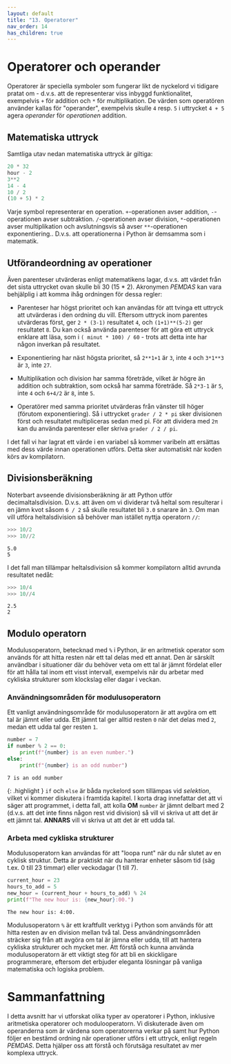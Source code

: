 ```yaml
---
layout: default
title: "13. Operatorer"
nav_order: 14
has_children: true
---
```


# Operatorer och operander 
Operatorer är speciella symboler som fungerar likt de nyckelord vi tidigare pratat om - d.v.s. att de representerar viss inbyggd funktionalitet, exempelvis `+` för addition och `*` för multiplikation. De värden som operatören använder kallas för "operander", exempelvis skulle `4` resp. `5` i uttrycket `4 + 5` agera _operander_ för _operationen_ addition.

## Matematiska uttryck
Samtliga utav nedan matematiska uttryck är giltiga: 
```python
20 * 32
hour - 2
3**2
14 - 4
10 / 2
(10 + 5) * 2 
```

Varje symbol representerar en operation. `+`-operationen avser addition, `-`-operationen avser subtraktion. `/`-operationen avser division, `*`-operationen avser multiplikation och avslutningsvis så avser `**`-operationen exponentiering.. D.v.s. att operationerna i Python är demsamma som i matematik. 

## Utförandeordning av operationer
Även parenteser utvärderas enligt matematikens lagar, d.v.s. att värdet från det sista uttrycket ovan skulle bli 30 (15 * 2). Akronymen _PEMDAS_ kan vara behjälplig i att komma ihåg ordningen för dessa regler:
* Parenteser har högst prioritet och kan användas för att tvinga ett uttryck att utvärderas i den ordning du vill. Eftersom uttryck inom parentes utvärderas först, ger `2 * (3-1)` resultatet `4`, och `(1+1)**(5-2)` ger resultatet `8`. Du kan också använda parenteser för att göra ett uttryck enklare att läsa, som i `( minut * 100) / 60` - trots att detta inte har någon inverkan på resultatet.
  
* Exponentiering har näst högsta prioritet, så `2**1+1` är `3`, inte `4` och `3*1**3` är `3`, inte `27`.
  
* Multiplikation och division har samma företräde, vilket är högre än addition och subtraktion, som också har samma företräde. Så `2*3-1` är `5`, inte `4` och `6+4/2` är `8`, inte `5`.
  
* Operatörer med samma prioritet utvärderas från vänster till höger (förutom exponentiering). Så i uttrycket `grader / 2 * pi` sker divisionen först och resultatet multipliceras sedan med pi. För att dividera med `2π` kan du använda parenteser eller skriva `grader / 2 / pi`.

I det fall vi har lagrat ett värde i en variabel så kommer varibeln att ersättas med dess värde innan operationen utförs. Detta sker automatiskt när koden körs av kompilatorn. 

## Divisionsberäkning
Noterbart avseende divisionsberäkning är att Python utför decimaltalsdivision. D.v.s. att även om vi dividerar två heltal som resulterar i en jämn kvot såsom `6 / 2` så skulle resultatet bli `3.0` snarare än `3`. Om man vill utföra heltalsdivision så behöver man istället nyttja operatorn `//`:
```python
>>> 10/2
>>> 10//2
```
<div class="code-example" markdown="1">
<pre><code>5.0
5</code></pre>
</div>

I det fall man tillämpar heltalsdivision så kommer kompilatorn alltid avrunda resultatet nedåt:
```python
>>> 10/4
>>> 10//4
```
<div class="code-example" markdown="1">
<pre><code>2.5
2</code></pre>
</div>

## Modulo operatorn
Modulusoperatorn, betecknad med `%` i Python, är en aritmetisk operator som används för att hitta resten när ett tal delas med ett annat. Den är särskilt användbar i situationer där du behöver veta om ett tal är jämnt fördelat eller för att hålla tal inom ett visst intervall, exempelvis när du arbetar med cykliska strukturer som klockslag eller dagar i veckan.

### Användningsområden för modulusoperatorn
Ett vanligt användningsområde för modulusoperatorn är att avgöra om ett tal är jämnt eller udda. Ett jämnt tal ger alltid resten `0` när det delas med `2`, medan ett udda tal ger resten `1`.
```python
number = 7
if number % 2 == 0:
    print(f"{number} is an even number.")
else:
    print(f"{number} is an odd number")
```
<div class="code-example" markdown="1">
<pre><code>7 is an odd number</code></pre>
</div>

{: .highlight }
`if` och `else` är båda nyckelord som tillämpas vid _selektion_, vilket vi kommer diskutera i framtida kapitel. I korta drag innefattar det att vi säger att programmet, i detta fall, att kolla __OM__ `number` är jämnt delbart med 2 (d.v.s. att det inte finns någon rest vid division) så vill vi skriva ut att det är ett jämnt tal. __ANNARS__ vill vi skriva ut att det är ett udda tal.

### Arbeta med cykliska strukturer
Modulusoperatorn kan användas för att "loopa runt" när du når slutet av en cyklisk struktur. Detta är praktiskt när du hanterar enheter såsom tid (säg t.ex. 0 till 23 timmar) eller veckodagar (1 till 7).
```python
current_hour = 23
hours_to_add = 5
new_hour = (current_hour + hours_to_add) % 24
print(f"The new hour is: {new_hour}:00.")
```
<div class="code-example" markdown="1">
<pre><code>The new hour is: 4:00.</code></pre>
</div>

Modulusoperatorn `%` är ett kraftfullt verktyg i Python som används för att hitta resten av en division mellan två tal. Dess användningsområden sträcker sig från att avgöra om tal är jämna eller udda, till att hantera cykliska strukturer och mycket mer. Att förstå och kunna använda modulusoperatorn är ett viktigt steg för att bli en skickligare programmerare, eftersom det erbjuder eleganta lösningar på vanliga matematiska och logiska problem.

# Sammanfattning
I detta avsnitt har vi utforskat olika typer av operatorer i Python, inklusive aritmetiska operatorer och modulooperatorn. Vi diskuterade även om operanderna som är värdena som operatorerna verkar på samt hur Python följer en bestämd ordning när operationer utförs i ett uttryck, enligt regeln _PEMDAS_. Detta hjälper oss att förstå och förutsäga resultatet av mer komplexa uttryck.